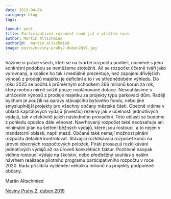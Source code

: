 ```yaml
---
date: 2019-04-04
category: blog
tags:
    
layout: post
title: Participativní rozpočet snad již v příštím roce
author: Martin Altschmied
authorId:  martin.altschmied
image: posts/noviny-prahy2-duben2019.jpg
---
```


Vážíme si práce všech, kteří se na tvorbě rozpočtu podíleli, nicméně s jeho konkrétní podobou se nemůžeme ztotožnit. Ač se rozpočet účetně tváří jako vyrovnaný, a koalice ho tak i mediálně prezentuje, bez zapojení dřívějších výnosů z prodejů majetku je deficitní a to i ve střednědobém výhledu. Do roku 2025 se počítá s průměrným schodkem 266 milionů korun za rok, který mohou mírně snížit pouze neplánované dotace. Nesouhlasíme s utrácením výnosů z prodeje majetku za projekty typu parkovací dům. Raději bychom je použili na opravy stávajícího bytového fondu, nebo jiné smysluplnější projekty pro všechny občany městské části. Obecně vidíme v oblasti kapitálových výdajů (investic) rezervy jak v účelnosti jednotlivých výdajů, tak v efektivitě jejich následného prováděni. Této oblasti se budeme z pohledu opozice dále věnovat. Navrhovaný rozpočet také neobsahuje ani minimální plán na šetření běžných výdajů, které jsou rostoucí, a to nejen v mandatorní oblasti, např. mezd. Občané také nemají možnost plnění rozpočtu detailně kontrolovat. Stávající rozklikávací rozpočet končí na úrovni obecných rozpočtových položek, Piráti prosazují rozklikávání jednotlivých výdajů až na úroveň konkrétních faktur. Pozitivně naopak vidíme rostoucí výdaje na školství, nebo předběžný souhlas s naším návrhem realizace pilotního programu participativního rozpočtu v roce 2020. Rada přislíbila vyčlenění několika milionů na projekty podpořené občany.

Martin Altschmied

[Noviny Prahy 2, duben 2019](http://praha2.cz/file/XVt1/04npd-d.pdf)
